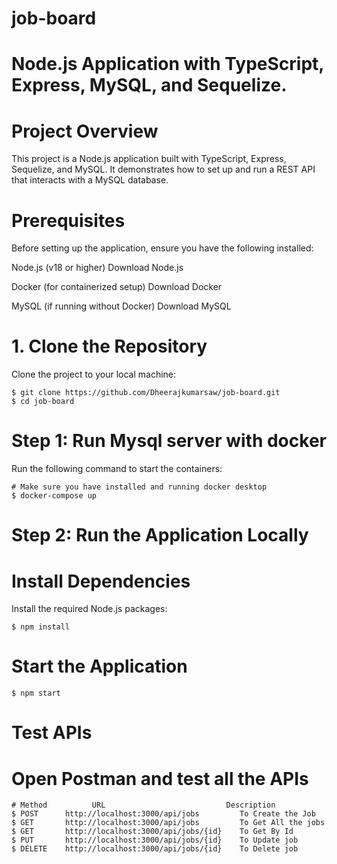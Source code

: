 # job-board

# Node.js Application with TypeScript, Express, MySQL, and Sequelize.

# Project Overview
This project is a Node.js application built with TypeScript, Express, Sequelize, and MySQL. It demonstrates how to set up and run a REST API that interacts with a MySQL database.

# Prerequisites
Before setting up the application, ensure you have the following installed:

Node.js (v18 or higher)
Download Node.js

Docker (for containerized setup)
Download Docker

MySQL (if running without Docker)
Download MySQL

# 1. Clone the Repository
Clone the project to your local machine:

```shell
$ git clone https://github.com/Dheerajkumarsaw/job-board.git
$ cd job-board
```

# Step 1: Run Mysql server with docker
Run the following command to start the containers:

```shell
# Make sure you have installed and running docker desktop
$ docker-compose up
```

# Step 2: Run the Application Locally

# Install Dependencies
Install the required Node.js packages:
```shell
$ npm install
```

# Start the Application
```shell
$ npm start
```

# Test APIs 
# Open Postman and test all the APIs
```shell
# Method          URL                           Description
$ POST      http://localhost:3000/api/jobs         To Create the Job
$ GET       http://localhost:3000/api/jobs         To Get All the jobs
$ GET       http://localhost:3000/api/jobs/{id}    To Get By Id
$ PUT       http://localhost:3000/api/jobs/{id}    To Update job
$ DELETE    http://localhost:3000/api/jobs/{id}    To Delete job
```

